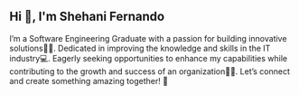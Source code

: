 ## Hi 👋, I'm Shehani Fernando

I’m a Software Engineering Graduate with a passion for building innovative solutions👩‍🎓. Dedicated in improving the knowledge and skills in the IT industry💻. Eagerly seeking opportunities to enhance my capabilities while contributing to the growth and success of an organization🙇‍♀️.
Let’s connect and create something amazing together! 🚀

